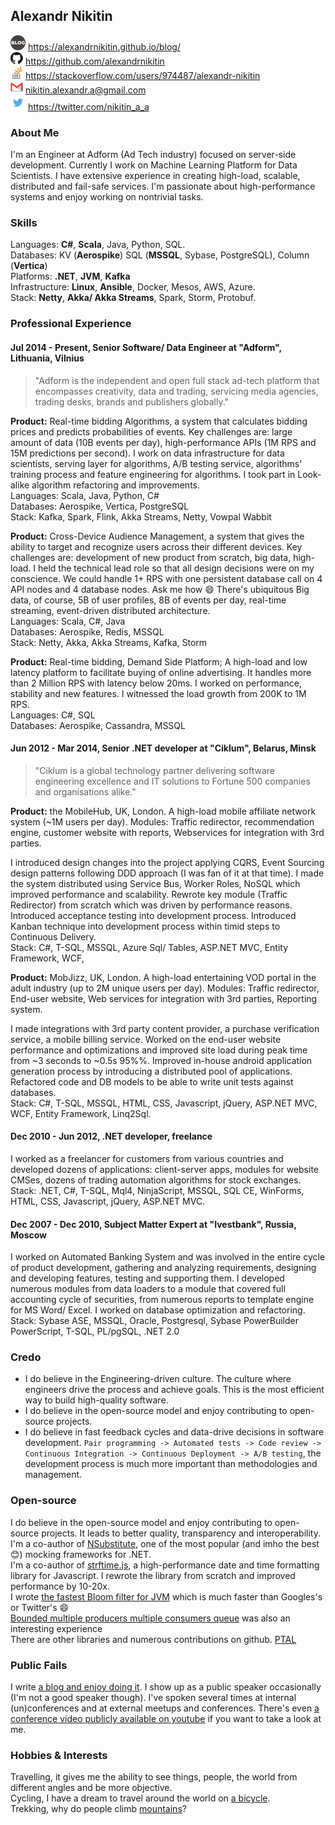 ## Alexandr Nikitin

![Blog](https://raw.githubusercontent.com/alexandrnikitin/cv/master/images/blog.png) https://alexandrnikitin.github.io/blog/  
![GitHub](https://raw.githubusercontent.com/alexandrnikitin/cv/master/images/github.png) https://github.com/alexandrnikitin  
![Stackoverflow](https://raw.githubusercontent.com/alexandrnikitin/cv/master/images/stackoverflow.png) https://stackoverflow.com/users/974487/alexandr-nikitin  
![Gmail](https://raw.githubusercontent.com/alexandrnikitin/cv/master/images/gmail.png) [nikitin.alexandr.a@gmail.com](mailto:nikitin.alexandr.a@gmail.com)  
![Twitter](https://raw.githubusercontent.com/alexandrnikitin/cv/master/images/twitter.png) https://twitter.com/nikitin_a_a  

### About Me

I'm an Engineer at Adform (Ad Tech industry) focused on server-side development. Currently I work on Machine Learning Platform for Data Scientists. I have extensive experience in creating high-load, scalable, distributed and fail-safe services. I'm passionate about high-performance systems and enjoy working on nontrivial tasks.  


### Skills

Languages: **C#**, **Scala**, Java, Python, SQL.  
Databases: KV (**Aerospike**) SQL (**MSSQL**, Sybase, PostgreSQL), Column (**Vertica**)  
Platforms: **.NET**, **JVM**, **Kafka**  
Infrastructure: **Linux**, **Ansible**, Docker, Mesos, AWS, Azure.  
Stack: **Netty**, **Akka/ Akka Streams**, Spark, Storm, Protobuf.    


### Professional Experience

#### Jul 2014 - Present, Senior Software/ Data Engineer at "Adform", Lithuania, Vilnius

>"Adform is the independent and open full stack ad-tech platform that encompasses creativity, data and trading, servicing media agencies, trading desks, brands and publishers globally."

**Product:** Real-time bidding Algorithms, a system that calculates bidding prices and predicts probabilities of events. Key challenges are: large amount of data (10B events per day), high-performance APIs (1M RPS and 15M predictions per second). I work on data infrastructure for data scientists, serving layer for algorithms, A/B testing service, algorithms' training process and feature engineering for algorithms. I took part in Look-alike algorithm refactoring and improvements.  
Languages: Scala, Java, Python, C#  
Databases: Aerospike, Vertica, PostgreSQL  
Stack: Kafka, Spark, Flink, Akka Streams, Netty, Vowpal Wabbit  

**Product:** Cross-Device Audience Management, a system that gives the ability to target and recognize users across their different devices. Key challenges are: development of new product from scratch, big data, high-load. I held the technical lead role so that all design decisions were on my conscience. We could handle 1+ RPS with one persistent database call on 4 API nodes and 4 database nodes. Ask me how :smile: There's ubiquitous Big data, of course, 5B of user profiles, 8B of events per day, real-time streaming, event-driven distributed architecture.  
Languages: Scala, C#, Java  
Databases: Aerospike, Redis, MSSQL  
Stack: Netty, Akka, Akka Streams, Kafka, Storm  

**Product:** Real-time bidding, Demand Side Platform; A high-load and low latency platform to facilitate buying of online advertising. It handles more than 2 Million RPS with latency below 20ms. I worked on performance, stability and new features. I witnessed the load growth from 200K to 1M RPS.  
Languages: C#, SQL  
Databases: Aerospike, Cassandra, MSSQL  

#### Jun 2012 - Mar 2014, Senior .NET developer at "Ciklum", Belarus, Minsk

>"Ciklum is a global technology partner delivering software engineering excellence and IT solutions to Fortune 500 companies and organisations alike."

**Product:** the MobileHub, UK, London. A high-load mobile affiliate network system (~1M users per day). Modules: Traffic redirector, recommendation engine, customer website with reports, Webservices for integration with 3rd parties.

I introduced design changes into the project applying CQRS, Event Sourcing design patterns following DDD approach (I was fan of it at that time). I made the system distributed using Service Bus, Worker Roles, NoSQL which improved performance and scalability. Rewrote key module (Traffic Redirector) from scratch which was driven by performance reasons.
Introduced acceptance testing into development process.
Introduced Kanban technique into development process within timid steps to Continuous Delivery.  
Stack: C#, T-SQL, MSSQL, Azure Sql/ Tables, ASP.NET MVC, Entity Framework, WCF,  

**Product:** MobJizz, UK, London. A high-load entertaining VOD portal in the adult industry (up to 2M unique users per day).
Modules: Traffic redirector, End-user website, Web services for integration with 3rd parties, Reporting system.

I made integrations with 3rd party content provider, a purchase verification service, a mobile billing service. Worked on the end-user website performance and optimizations and improved site load during peak time from ~3 seconds to ~0.5s 95%%. Improved in-house android application generation process by introducing a distributed pool of applications. Refactored code and DB models to be able to write unit tests against databases.  
Stack: C#, T-SQL, MSSQL, HTML, CSS, Javascript, jQuery, ASP.NET MVC, WCF, Entity Framework, Linq2Sql.  

#### Dec 2010 - Jun 2012, .NET developer, freelance

I worked as a freelancer for customers from various countries and developed dozens of applications: client-server apps, modules for website CMSes, dozens of trading automation algorithms for stock exchanges.  
Stack: .NET, C#, T-SQL, Mql4, NinjaScript, MSSQL, SQL CE, WinForms, HTML, CSS, Javascript, jQuery, ASP.NET MVC.  

#### Dec 2007 - Dec 2010, Subject Matter Expert at "Ivestbank", Russia, Moscow

I worked on Automated Banking System and was involved in the entire cycle of product development, gathering and analyzing requirements, designing and developing features, testing and supporting them. I developed numerous modules from data loaders to a module that covered full accounting cycle of securities, from numerous reports to template engine for MS Word/ Excel. I worked on database optimization and refactoring.  
Stack:  Sybase ASE, MSSQL, Oracle, Postgresql, Sybase PowerBuilder PowerScript, T-SQL, PL/pgSQL, .NET 2.0  


### Credo

* I do believe in the Engineering-driven culture. The culture where engineers drive the process and achieve goals. This is the most efficient way to build high-quality software.  
* I do believe in the open-source model and enjoy contributing to open-source projects.  
* I do believe in fast feedback cycles and data-drive decisions in software development. `Pair programming -> Automated tests -> Code review -> Continuous Integration -> Continuous Deployment -> A/B testing`, the development process is much more important than methodologies and management.  


### Open-source

I do believe in the open-source model and enjoy contributing to open-source projects. It leads to better quality, transparency and interoperability.  
I'm a co-author of [NSubstitute](https://nsubstitute.github.io/), one of the most popular (and imho the best :blush:) mocking frameworks for .NET.  
I'm a co-author of [strftime.js](https://github.com/samsonjs/strftime), a high-performance date and time formatting library for Javascript. I rewrote the library from scratch and improved performance by 10-20x.  
I wrote [the fastest Bloom filter for JVM](https://github.com/alexandrnikitin/bloom-filter-scala) which is much faster than Googles's or Twitter's 😄  
[Bounded multiple producers multiple consumers queue](https://github.com/alexandrnikitin/MPMCQueue.NET) was also an interesting experience  
There are other libraries and numerous contributions on github. [PTAL](https://github.com/alexandrnikitin)


### Public Fails

I write [a blog and enjoy doing it](https://alexandrnikitin.github.io/blog/).
I show up as a public speaker occasionally (I'm not a good speaker though). I've spoken several times at internal (un)conferences and at external meetups and conferences. There's even [a conference video publicly available on youtube](https://www.youtube.com/watch?v=Yp4yQQqb2VI) if you want to take a look at me.

### Hobbies & Interests

Travelling, it gives me the ability to see things, people, the world from different angles and be more objective.  
Cycling, I have a dream to travel around the world on [a bicycle](http://instagram.com/p/lCbB6mPpG7).  
Trekking, why do people climb [mountains](http://instagram.com/p/nQZoPRvpKr)?  
